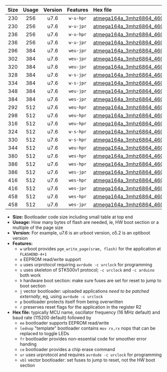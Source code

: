 |Size|Usage|Version|Features|Hex file|
|:-:|:-:|:-:|:-:|:--|
|230|256|u7.6|`w-u-hpr`|[atmega164a_3mhz6864_460800bps_ur.hex](https://raw.githubusercontent.com/stefanrueger/urboot/main//atmega164a_3mhz6864_460800bps_ur.hex)|
|230|256|u7.6|`w-u-jpr`|[atmega164a_3mhz6864_460800bps_ur_vbl.hex](https://raw.githubusercontent.com/stefanrueger/urboot/main//atmega164a_3mhz6864_460800bps_ur_vbl.hex)|
|236|256|u7.6|`w-u-hpr`|[atmega164a_3mhz6864_460800bps_lednop_ur.hex](https://raw.githubusercontent.com/stefanrueger/urboot/main//atmega164a_3mhz6864_460800bps_lednop_ur.hex)|
|236|256|u7.6|`w-u-jpr`|[atmega164a_3mhz6864_460800bps_lednop_ur_vbl.hex](https://raw.githubusercontent.com/stefanrueger/urboot/main//atmega164a_3mhz6864_460800bps_lednop_ur_vbl.hex)|
|296|384|u7.6|`weu-jpr`|[atmega164a_3mhz6864_460800bps_ee_ur_vbl.hex](https://raw.githubusercontent.com/stefanrueger/urboot/main//atmega164a_3mhz6864_460800bps_ee_ur_vbl.hex)|
|302|384|u7.6|`weu-jpr`|[atmega164a_3mhz6864_460800bps_ee_lednop_ur_vbl.hex](https://raw.githubusercontent.com/stefanrueger/urboot/main//atmega164a_3mhz6864_460800bps_ee_lednop_ur_vbl.hex)|
|320|384|u7.6|`weu-jpr`|[atmega164a_3mhz6864_460800bps_ee_lednop_fr_ur_vbl.hex](https://raw.githubusercontent.com/stefanrueger/urboot/main//atmega164a_3mhz6864_460800bps_ee_lednop_fr_ur_vbl.hex)|
|328|384|u7.6|`w-s-jpr`|[atmega164a_3mhz6864_460800bps_vbl.hex](https://raw.githubusercontent.com/stefanrueger/urboot/main//atmega164a_3mhz6864_460800bps_vbl.hex)|
|334|384|u7.6|`w-s-jpr`|[atmega164a_3mhz6864_460800bps_lednop_vbl.hex](https://raw.githubusercontent.com/stefanrueger/urboot/main//atmega164a_3mhz6864_460800bps_lednop_vbl.hex)|
|348|384|u7.6|`weu-jpr`|[atmega164a_3mhz6864_460800bps_ee_lednop_fr_ce_ur_vbl.hex](https://raw.githubusercontent.com/stefanrueger/urboot/main//atmega164a_3mhz6864_460800bps_ee_lednop_fr_ce_ur_vbl.hex)|
|384|384|u7.6|`wes-jpr`|[atmega164a_3mhz6864_460800bps_ee_vbl.hex](https://raw.githubusercontent.com/stefanrueger/urboot/main//atmega164a_3mhz6864_460800bps_ee_vbl.hex)|
|292|512|u7.6|`weu-hpr`|[atmega164a_3mhz6864_460800bps_ee_ur.hex](https://raw.githubusercontent.com/stefanrueger/urboot/main//atmega164a_3mhz6864_460800bps_ee_ur.hex)|
|298|512|u7.6|`weu-hpr`|[atmega164a_3mhz6864_460800bps_ee_lednop_ur.hex](https://raw.githubusercontent.com/stefanrueger/urboot/main//atmega164a_3mhz6864_460800bps_ee_lednop_ur.hex)|
|316|512|u7.6|`weu-hpr`|[atmega164a_3mhz6864_460800bps_ee_lednop_fr_ur.hex](https://raw.githubusercontent.com/stefanrueger/urboot/main//atmega164a_3mhz6864_460800bps_ee_lednop_fr_ur.hex)|
|324|512|u7.6|`w-s-hpr`|[atmega164a_3mhz6864_460800bps.hex](https://raw.githubusercontent.com/stefanrueger/urboot/main//atmega164a_3mhz6864_460800bps.hex)|
|330|512|u7.6|`w-s-hpr`|[atmega164a_3mhz6864_460800bps_lednop.hex](https://raw.githubusercontent.com/stefanrueger/urboot/main//atmega164a_3mhz6864_460800bps_lednop.hex)|
|344|512|u7.6|`weu-hpr`|[atmega164a_3mhz6864_460800bps_ee_lednop_fr_ce_ur.hex](https://raw.githubusercontent.com/stefanrueger/urboot/main//atmega164a_3mhz6864_460800bps_ee_lednop_fr_ce_ur.hex)|
|380|512|u7.6|`wes-hpr`|[atmega164a_3mhz6864_460800bps_ee.hex](https://raw.githubusercontent.com/stefanrueger/urboot/main//atmega164a_3mhz6864_460800bps_ee.hex)|
|386|512|u7.6|`wes-hpr`|[atmega164a_3mhz6864_460800bps_ee_lednop.hex](https://raw.githubusercontent.com/stefanrueger/urboot/main//atmega164a_3mhz6864_460800bps_ee_lednop.hex)|
|386|512|u7.6|`wes-jpr`|[atmega164a_3mhz6864_460800bps_ee_lednop_vbl.hex](https://raw.githubusercontent.com/stefanrueger/urboot/main//atmega164a_3mhz6864_460800bps_ee_lednop_vbl.hex)|
|416|512|u7.6|`wes-hpr`|[atmega164a_3mhz6864_460800bps_ee_lednop_fr.hex](https://raw.githubusercontent.com/stefanrueger/urboot/main//atmega164a_3mhz6864_460800bps_ee_lednop_fr.hex)|
|416|512|u7.6|`wes-jpr`|[atmega164a_3mhz6864_460800bps_ee_lednop_fr_vbl.hex](https://raw.githubusercontent.com/stefanrueger/urboot/main//atmega164a_3mhz6864_460800bps_ee_lednop_fr_vbl.hex)|
|458|512|u7.6|`wes-hpr`|[atmega164a_3mhz6864_460800bps_ee_lednop_fr_ce.hex](https://raw.githubusercontent.com/stefanrueger/urboot/main//atmega164a_3mhz6864_460800bps_ee_lednop_fr_ce.hex)|
|458|512|u7.6|`wes-jpr`|[atmega164a_3mhz6864_460800bps_ee_lednop_fr_ce_vbl.hex](https://raw.githubusercontent.com/stefanrueger/urboot/main//atmega164a_3mhz6864_460800bps_ee_lednop_fr_ce_vbl.hex)|

- **Size:** Bootloader code size including small table at top end
- **Useage:** How many bytes of flash are needed, ie, HW boot section or a multiple of the page size
- **Version:** For example, u7.6 is an urboot version, o5.2 is an optiboot version
- **Features:**
  + `w` urboot provides `pgm_write_page(sram, flash)` for the application at `FLASHEND-4+1`
  + `e` EEPROM read/write support
  + `u` uses urprotocol requiring `avrdude -c urclock` for programming
  + `s` uses skeleton of STK500v1 protocol; `-c urclock` and `-c arduino` both work
  + `h` hardware boot section: make sure fuses are set for reset to jump to boot section
  + `j` vector bootloader: uploaded applications *need to be patched externally*, eg, using `avrdude -c urclock`
  + `p` bootloader protects itself from being overwritten
  + `r` preserves reset flags for the application in the register R2
- **Hex file:** typically MCU name, oscillator frequency (16 MHz default) and baud rate (115200 default) followed by
  + `ee` bootloader supports EEPROM read/write
  + `lednop` "template" bootloader contains `mov rx,rx` nops that can be replaced to toggle LEDs
  + `fr` bootloader provides non-essential code for smoother error handing
  + `ce` bootloader provides a chip erase command
  + `ur` uses urprotocol and requires `avrdude -c urclock` for programming
  + `vbl` vector bootloader: set fuses to jump to reset, not the HW boot section
